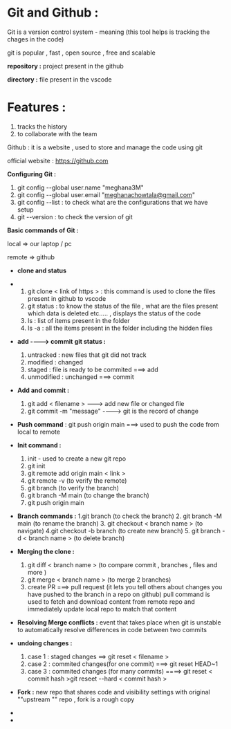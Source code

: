 # Git and Github :

Git is a version control system - meaning (this tool helps is tracking the chages in the code)

git is popular , fast , open source , free and scalable

**repository :** project present in the github 

**directory :** file present in the vscode

# **Features :** 

1. tracks the history
2. to collaborate with the team

Github : it is a website , used to  store and manage the code using git 

official website : https://github.com

**Configuring Git :** 

1. git config --global user.name "meghana3M"
2. git config --global user.email "meghanachowtala@gmail.com"
3. git config --list : to check what are the configurations that we have setup
4. git --version : to check the version of git

**Basic commands of Git :**

local => our laptop / pc

remote => github
* **clone and status**
* 1. git clone <  link of https   > : this command is used to  clone the files present in github to vscode
  2. git status : to know the status of the file , what are the files present which data is deleted etc..... , displays the status of the code
  3. ls : list of items present in the folder
  4. ls -a : all the items present in the folder including the hidden files

* **add ----> commit**
  **git status :**
  1. untracked :  new files that git did not track
  2. modified : changed
  3. staged : file is ready to be commited ===> add
  4. unmodified : unchanged ===> commit
* **Add and commit :**
  1. git add <  filename  > ---> add new file or changed file
  2. git commit -m "message" ----> git is the record of change
* **Push command** : git push origin main ===> used to push the code from local to remote
* **Init command :**
  1. init - used to create a  new git repo
  2. git init
  3. git remote add origin main < link  >
  4. git remote -v (to verify the remote)
  5. git branch (to verify the branch)
  6. git branch -M main  (to change the branch)
  7. git push origin main
* **Branch commands :**
  1.git branch (to check the branch)
  2. git branch -M main (to rename the branch)
  3. git checkout < branch name > (to navigate)
  4.git checkout -b branch (to create new branch)
  5. git branch -d < branch name  >   (to delete branch)
* **Merging the clone :**
  1. git diff < branch name >   (to compare commit , branches , files and more )
  2. git merge < branch name > (to merge 2 branches)
  3. create PR ===> pull request (it lets you tell others about changes you have pushed to the branch in a repo on github) pull command is used to fetch and download content from remote repo and immediately update local repo to match that content
* **Resolving Merge conflicts :** event that takes place when git is unstable to automatically resolve differences in code between two commits
* **undoing changes :**
  1. case 1 : staged changes  ==> git reset <  filename  >
  2. case 2 : commited changes(for one commit) ===>  git reset HEAD~1
  3. case 3 : commited changes (for many commits) ====>  git reset <  commit hash  >git reseet --hard < commit hash >

* **Fork :** new repo that shares code and visibility settings with original ""upstream "" repo , fork is a rough copy 

























































































































































































































































































































































































































































































































































































































































































































































































































































































































































































































































































































































































































































































































































































































































































































































































































































































































































































































































































































































































































































































































































* 

























































































































































































































































































































































































































































































































































































































































































































































































































































































































































































































































































































































































































































































*
